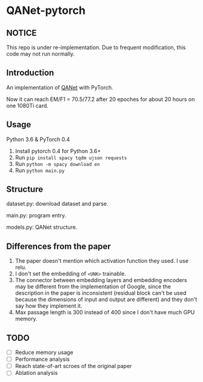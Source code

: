 # QANet-pytorch

## NOTICE
This repo is under re-implementation. Due to frequent modification, this code may not run normally.

## Introduction

An implementation of [QANet](https://arxiv.org/pdf/1804.09541.pdf) with PyTorch.

Now it can reach EM/F1 = 70.5/77.2 after 20 epoches for about 20 hours on one 1080Ti card.  

## Usage

Python 3.6 & PyTorch 0.4

1. Install pytorch 0.4 for Python 3.6+
2. Run `pip install spacy tqdm ujson requests`
3. Run `python -m spacy download en`
4. Run `python main.py`

## Structure
dataset.py: download dataset and parse.

main.py: program entry.

models.py: QANet structure.

## Differences from the paper

1. The paper doesn't mention which activation function they used. I use relu.
2. I don't set the embedding of `<UNK>` trainable.
3. The connector between embedding layers and embedding encoders may be different from the implementation of Google, since the description in the paper is inconsistent (residual block can't be used because the dimensions of input and output are different) and they don't say how they implement it.
4. Max passage length is 300 instead of 400 since I don't have much GPU memory.

## TODO

- [ ] Reduce memory usage
- [ ] Performance analysis
- [ ] Reach state-of-art scroes of the original paper
- [ ] Ablation analysis
